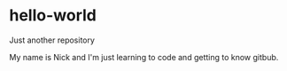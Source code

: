 # hello-world
Just another repository

My name is Nick and I'm just learning to code and getting to know gitbub. 
